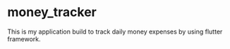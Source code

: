# money_tracker

This is my application build to track daily money expenses by using flutter framework.
